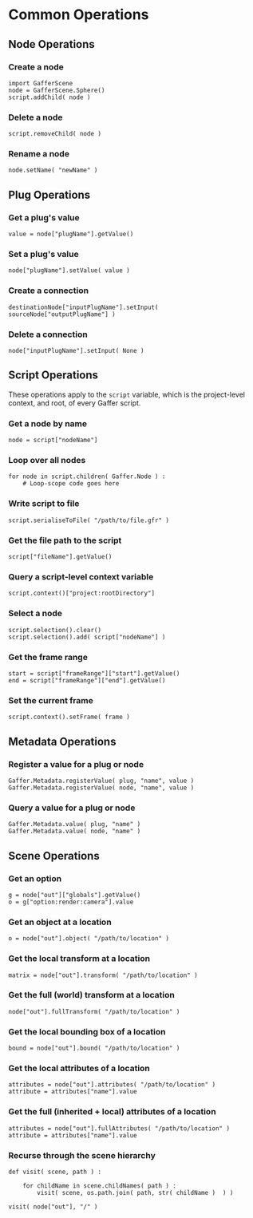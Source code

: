 # Common Operations #


## Node Operations ##


### Create a node ###

```
import GafferScene
node = GafferScene.Sphere()
script.addChild( node )
```


### Delete a node ###

```
script.removeChild( node )
```


### Rename a node ###

```
node.setName( "newName" )
```


## Plug Operations ##


### Get a plug's value ###

```
value = node["plugName"].getValue()
```


### Set a plug's value ###

```
node["plugName"].setValue( value )
```


### Create a connection ###

```
destinationNode["inputPlugName"].setInput( sourceNode["outputPlugName"] )
```


### Delete a connection ###

```
node["inputPlugName"].setInput( None )
```


## Script Operations ##

These operations apply to the `script` variable, which is the project-level context, and root, of every Gaffer script.


### Get a node by name ###

```
node = script["nodeName"]
```


### Loop over all nodes ###

```
for node in script.children( Gaffer.Node ) :
    # Loop-scope code goes here
```


### Write script to file ###

```
script.serialiseToFile( "/path/to/file.gfr" )
```


### Get the file path to the script ###

```
script["fileName"].getValue()
```


### Query a script-level context variable ###

```
script.context()["project:rootDirectory"]
```


### Select a node ###

```
script.selection().clear()
script.selection().add( script["nodeName"] )
```


### Get the frame range ###

```
start = script["frameRange"]["start"].getValue()
end = script["frameRange"]["end"].getValue()
```

### Set the current frame ###

```
script.context().setFrame( frame )
```


## Metadata Operations ##


### Register a value for a plug or node

```
Gaffer.Metadata.registerValue( plug, "name", value )
Gaffer.Metadata.registerValue( node, "name", value )
```


### Query a value for a plug or node

```
Gaffer.Metadata.value( plug, "name" )
Gaffer.Metadata.value( node, "name" )
```


## Scene Operations ##


### Get an option ###

```
g = node["out"]["globals"].getValue()
o = g["option:render:camera"].value
```


### Get an object at a location ###

```
o = node["out"].object( "/path/to/location" )
```


### Get the local transform at a location ###

```
matrix = node["out"].transform( "/path/to/location" )
```


### Get the full (world) transform at a location ###

```
node["out"].fullTransform( "/path/to/location" )
```


### Get the local bounding box of a location ###

```
bound = node["out"].bound( "/path/to/location" )
```


### Get the local attributes of a location ###

```
attributes = node["out"].attributes( "/path/to/location" )
attribute = attributes["name"].value
```


### Get the full (inherited + local) attributes of a location ###

```
attributes = node["out"].fullAttributes( "/path/to/location" )
attribute = attributes["name"].value
```


### Recurse through the scene hierarchy ###

```
def visit( scene, path ) :

	for childName in scene.childNames( path ) :
		visit( scene, os.path.join( path, str( childName )  ) )

visit( node["out"], "/" )
```
